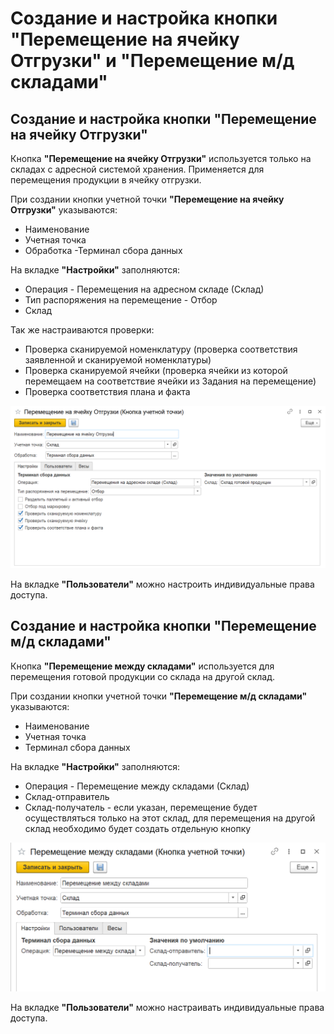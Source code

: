 # Создание и настройка кнопки "Перемещение на ячейку Отгрузки" и "Перемещение м/д складами"

<h2> Создание и настройка кнопки "Перемещение на ячейку Отгрузки" </h2>

Кнопка **"Перемещение на ячейку Отгрузки"** используется только на складах с адресной системой хранения. Применяется для перемещения продукции в ячейку отгрузки.

При создании кнопки учетной точки **"Перемещение на ячейку Отгрузки"** указываются:

- Наименование
- Учетная точка
- Обработка -Терминал сбора данных

На вкладке **"Настройки"** заполняются:

- Операция - Перемещения на адресном складе (Склад)
- Тип распоряжения на перемещение - Отбор
- Склад

Так же настраиваются проверки:

- Проверка сканируемой номенклатуру (проверка соответствия заявленной и сканируемой номенклатуры)
- Проверка сканируемой ячейки (проверка ячейки из которой перемещаем на соответствие ячейки из Задания на перемещение)
- Проверка соответствия плана и факта

![1](NastroikaKnopkiPeremeshenie.assets/1.png)

На вкладке **"Пользователи"** можно настроить индивидуальные права доступа.

<h2> Создание и настройка кнопки "Перемещение м/д складами" </h2>

Кнопка **"Перемещение между складами"** используется для перемещения готовой продукции со склада на другой склад.

При создании кнопки учетной точки **"Перемещение м/д складами"** указываются:

- Наименование
- Учетная точка
- Терминал сбора данных

На вкладке **"Настройки"** заполняются:

- Операция - Перемещение между складами (Склад)
- Склад-отправитель
- Склад-получатель - если указан, перемещение будет осуществляться только на этот склад, для перемещения на другой склад необходимо будет создать отдельную кнопку

![2](NastroikaKnopkiPeremeshenie.assets/2.png)

На вкладке **"Пользователи"** можно настраивать индивидуальные права доступа.

